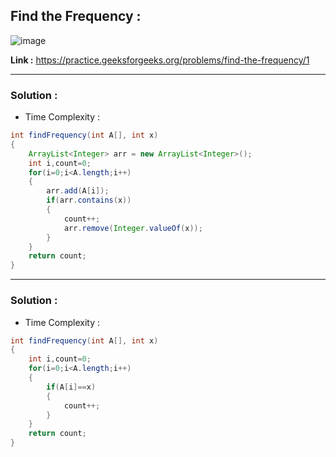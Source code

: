 ## Find the Frequency :

![image](https://user-images.githubusercontent.com/23376002/179394481-3cadf6f2-c579-4af4-902d-7df025328519.png)


**Link :** https://practice.geeksforgeeks.org/problems/find-the-frequency/1


---------------------------------------------------------------------------------------------------------------------------------------------------------


### Solution :

- Time Complexity : 


```java
int findFrequency(int A[], int x)
{
    ArrayList<Integer> arr = new ArrayList<Integer>();
    int i,count=0;
    for(i=0;i<A.length;i++)
    {
        arr.add(A[i]);
        if(arr.contains(x))
        {
            count++;
            arr.remove(Integer.valueOf(x));
        }
    }
    return count;
}

```

---------------------------------------------------------------------------------------------------------------------------------------------------------


### Solution :

- Time Complexity : 


```java
int findFrequency(int A[], int x)
{
    int i,count=0;
    for(i=0;i<A.length;i++)
    {
        if(A[i]==x)
        {
            count++;
        }
    }
    return count;
}

```





